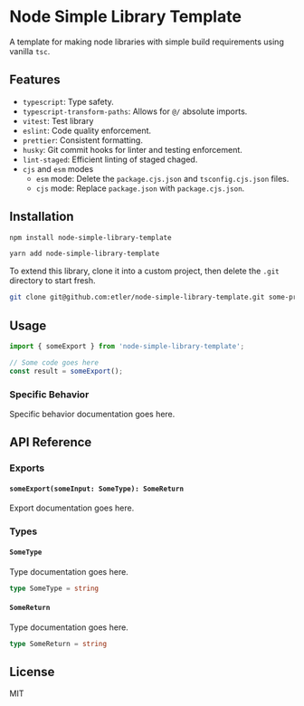 # Node Simple Library Template

A template for making node libraries with simple build requirements using vanilla `tsc`.

## Features

* `typescript`: Type safety.
* `typescript-transform-paths`: Allows for `@/` absolute imports.
* `vitest`: Test library
* `eslint`: Code quality enforcement.
* `prettier`: Consistent formatting.
* `husky`: Git commit hooks for linter and testing enforcement.
* `lint-staged`: Efficient linting of staged chaged.
* `cjs` and `esm` modes
  * `esm` mode: Delete the `package.cjs.json` and `tsconfig.cjs.json` files.
  * `cjs` mode: Replace `package.json` with `package.cjs.json`.

## Installation

```bash
npm install node-simple-library-template
```

```bash
yarn add node-simple-library-template
```

To extend this library, clone it into a custom project, then delete the `.git` directory to start fresh.

```sh
git clone git@github.com:etler/node-simple-library-template.git some-project
```

## Usage

```typescript
import { someExport } from 'node-simple-library-template';

// Some code goes here
const result = someExport();
```

### Specific Behavior

Specific behavior documentation goes here.

## API Reference

### Exports

#### `someExport(someInput: SomeType): SomeReturn`

Export documentation goes here.

### Types

#### `SomeType`

Type documentation goes here.

```typescript
type SomeType = string
```

#### `SomeReturn`

Type documentation goes here.


```typescript
type SomeReturn = string
```

## License

MIT
